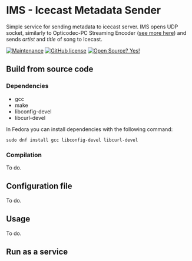 
# IMS - Icecast Metadata Sender

  

Simple service for sending metadata to icecast server. IMS opens UDP socket, similarly to Opticodec-PC Streaming Encoder ([see more here](ftp://ftp.orban.com/1511/Opticodec_1010_Encoder/Documentation/PAD_Metadata/1010.3.7_PAD.pdf)) and sends *artist* and *title* of song to Icecast.

  

[![Maintenance](https://img.shields.io/badge/Maintained%3F-yes-green.svg)](https://github.com/dgalus/ims/graphs/commit-activity) [![GitHub license](https://img.shields.io/github/license/Naereen/StrapDown.js.svg)](https://github.com/dgalus/ims/blob/main/LICENSE) [![Open Source? Yes!](https://badgen.net/badge/Open%20Source%20%3F/Yes%21/blue?icon=github)](https://github.com/dgalus/ims)

  

## Build from source code

  

### Dependencies
- gcc
- make
- libconfig-devel
- libcurl-devel

In Fedora you can install dependencies with the following command:

```sudo dnf install gcc libconfig-devel libcurl-devel```

### Compilation

To do.

  
  

## Configuration file

To do.

  
  
  

## Usage

  

To do.

  

## Run as a service
